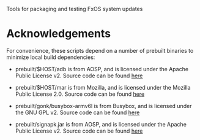 Tools for packaging and testing FxOS system updates

Acknowledgements
================
For convenience, these scripts depend on a number of prebuilt binaries to
minimize local build dependencies:

* prebuilt/$HOST/adb is from AOSP, and is licensed under the Apache Public License v2.
  Source code can be found [here](https://github.com/android/platform_system_core/tree/master/adb)

* prebuilt/$HOST/mar is from Mozilla, and is licensed under the Mozilla Public License 2.0.
  Source code can be found [here](http://hg.mozilla.org/mozilla-central/file/tip/modules/libmar)

* prebuilt/gonk/busybox-armv6l is from Busybox, and is licensed under the GNU GPL v2.
  Source code can be found [here](http://www.busybox.net/downloads/)

* prebuilt/signapk.jar is from AOSP, and is licensed under the Apache Public License v2.
  Source code can be found [here](https://github.com/android/platform_build/tree/master/tools/signapk)
